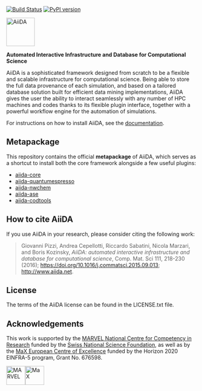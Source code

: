 [![Build Status](https://travis-ci.org/aiidateam/aiida-metakpg.svg?branch=master)](https://travis-ci.org/aiidateam/aiida-metapkg)
[![PyPI version](https://badge.fury.io/py/aiida.svg)](https://badge.fury.io/py/aiida)

<img src="logos/AiiDA_transparent_logo.png" alt="AiiDA" height="75"/>

**Automated Interactive Infrastructure and Database for Computational
Science**

AiiDA is a sophisticated framework designed from scratch to be a
flexible and scalable infrastructure for computational science. Being
able to store the full data provenance of each simulation, and based on
a tailored database solution built for efficient data mining
implementations, AiiDA gives the user the ability to interact seamlessly
with any number of HPC machines and codes thanks to its flexible plugin
interface, together with a powerful workflow engine for the automation
of simulations.

For instructions on how to install AiiDA, see the [documentation](http://aiida-core.readthedocs.io).

## Metapackage

This repository contains the official **metapackage** of AiiDA, which
serves as a shortcut to install both the core framework alongside a few
useful plugins:

- [aiida-core](https://github.com/aiidateam/aiida_core)
- [aiida-quantumespresso](https://github.com/aiidateam/aiida-quantumespresso)
- [aiida-nwchem](https://github.com/aiidateam/aiida-nwchem)
- [aiida-ase](https://github.com/aiidateam/aiida-ase)
- [aiida-codtools](https://github.com/aiidateam/aiida-codtools)


## How to cite AiiDA

If you use AiiDA in your research, please consider citing the following
work:

> Giovanni Pizzi, Andrea Cepellotti, Riccardo Sabatini, Nicola Marzari,
> and Boris Kozinsky, *AiiDA: automated interactive infrastructure and
> database for computational science*, Comp. Mat. Sci 111, 218-230
> (2016); <https://doi.org/10.1016/j.commatsci.2015.09.013>;
> <http://www.aiida.net>.

## License

The terms of the AiiDA license can be found in the LICENSE.txt file.

## Acknowledgements

This work is supported by the [MARVEL National Centre for Competency in
Research](<http://nccr-marvel.ch>) funded by the [Swiss National
Science Foundation](<http://www.snf.ch/en>), as well as by the [MaX
European Centre of Excellence](<http://www.max-centre.eu/>) funded by
the Horizon 2020 EINFRA-5 program, Grant No. 676598.

<img src="logos/MARVEL.png" alt="MARVEL" height="50"/><img src="logos/MaX.png" alt="MaX" height="50"/>
